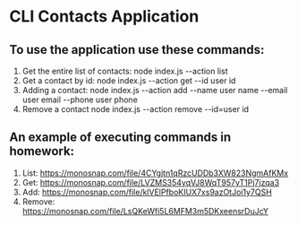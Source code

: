 # CLI Contacts Application

## To use the application use these commands:

1. Get the entire list of contacts:
   node index.js --action list
2. Get a contact by id:
   node index.js --action get --id user id
3. Adding a contact:
   node index.js --action add --name user name --email user email --phone user phone
4. Remove a contact
   node index.js --action remove --id=user id

## An example of executing commands in homework:

1. List: https://monosnap.com/file/4CYgjtn1qRzcUDDb3XW823NgmAfKMx
2. Get: https://monosnap.com/file/LVZMS354yqVJ8WqT957yT1Pj7jzqa3
3. Add: https://monosnap.com/file/klVElPfboKIUX7xs9azOtJoi1y7QSH
4. Remove: https://monosnap.com/file/LsQKeWfi5L6MFM3m5DKxeensrDuJcY
